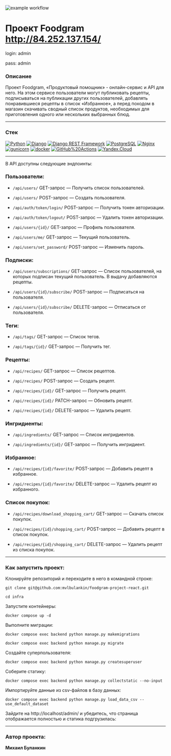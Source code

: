 ![example workflow](https://github.com/mvlbulankin/foodgram-project-react/actions/workflows/foodgram_workflow.yml/badge.svg)

# Проект Foodgram http://84.252.137.154/
login: admin

pass: admin

### Описание 
Проект Foodgram, «Продуктовый помощник» - онлайн-сервис и API для него. На этом сервисе пользователи могут публиковать рецепты, подписываться на публикации других пользователей, добавлять понравившиеся рецепты в список «Избранное», а перед походом в магазин скачивать сводный список продуктов, необходимых для приготовления одного или нескольких выбранных блюд.

----

### Стек

[![Python](https://img.shields.io/badge/-Python-464646?style=flat-square&logo=Python)](https://www.python.org/)
[![Django](https://img.shields.io/badge/-Django-464646?style=flat-square&logo=Django)](https://www.djangoproject.com/)
[![Django REST Framework](https://img.shields.io/badge/-Django%20REST%20Framework-464646?style=flat-square&logo=Django%20REST%20Framework)](https://www.django-rest-framework.org/)
[![PostgreSQL](https://img.shields.io/badge/-PostgreSQL-464646?style=flat-square&logo=PostgreSQL)](https://www.postgresql.org/)
[![Nginx](https://img.shields.io/badge/-NGINX-464646?style=flat-square&logo=NGINX)](https://nginx.org/ru/)
[![gunicorn](https://img.shields.io/badge/-gunicorn-464646?style=flat-square&logo=gunicorn)](https://gunicorn.org/)
[![docker](https://img.shields.io/badge/-Docker-464646?style=flat-square&logo=docker)](https://www.docker.com/)
[![GitHub%20Actions](https://img.shields.io/badge/-GitHub%20Actions-464646?style=flat-square&logo=GitHub%20actions)](https://github.com/features/actions)
[![Yandex.Cloud](https://img.shields.io/badge/-Yandex.Cloud-464646?style=flat-square&logo=Yandex.Cloud)](https://cloud.yandex.ru/)

----

В API доступны следующие эндпоинты:

### Пользователи:
* ```/api/users/``` GET-запрос — Получить список пользователей.

* ```/api/users/``` POST-запрос — Создать пользователя.

* ```/api/auth/token/login/``` POST-запрос — Получить токен авторизации.

* ```/api/auth/token/logout/``` POST-запрос — Удалить токен авторизации.

* ```/api/users/{id}/``` GET-запрос — Профиль пользователя.

* ```/api/users/me/``` GET-запрос — Текущий пользователь.

* ```/api/users/set_password/``` POST-запрос — Изменить пароль.

### Подписки:

* ```/api/users/subscriptions/``` GET-запрос — Список пользователей, на которых подписан текущий пользователь. В выдачу добавляются рецепты.

* ```/api/users/{id}/subscribe/``` POST-запрос — Подписаться на пользователя.

* ```/api/users/{id}/subscribe/``` DELETE-запрос — Отписаться от пользователя.

### Теги:

* ```/api/tags/``` GET-запрос — Список тегов.

* ```/api/tags/{id}/``` GET-запрос — Получить тег.

### Рецепты:

* ```/api/recipes/``` GET-запрос — Список рецептов.

* ```/api/recipes/``` POST-запрос — Создать рецепт.

* ```/api/recipes/{id}/``` GET-запрос — Получить рецепт.

* ```/api/recipes/{id}/``` PATCH-запрос — Обновить рецепт.

* ```/api/recipes/{id}/``` DELETE-запрос — Удалить рецепт.

### Ингридиенты:

* ```/api/ingredients/``` GET-запрос — Список ингридиентов.

* ```/api/ingredients/{id}/``` GET-запрос — Получить ингридиент.

### Избранное:

* ```/api/recipes/{id}/favorite/``` POST-запрос — Добавить рецепт в избранное.

* ```/api/recipes/{id}/favorite/``` DELETE-запрос — Удалить рецепт из избранного.

### Список покупок:

* ```/api/recipes/download_shopping_cart/``` GET-запрос — Скачать список покупок.

* ```/api/recipes/{id}/shopping_cart/``` POST-запрос — Добавить рецепт в список покупок.

* ```/api/recipes/{id}/shopping_cart/``` DELETE-запрос — Удалить рецепт из списка покупок.

----

### Как запустить проект:

Клонируйте репозиторий и переходите в него в командной строке:

```
git clone git@github.com:mvlbulankin/foodgram-project-react.git
```

```
cd infra
```

Запустите контейнеры:

```
docker compose up -d
```

Выполните миграции:

```
docker compose exec backend python manage.py makemigrations

docker compose exec backend python manage.py migrate
```

Создайте суперпользователя:

```
docker compose exec backend python manage.py createsuperuser
```

Соберите статику:

```
docker compose exec backend python manage.py collectstatic --no-input
```

Импортируйте данные из csv-файлов в базу данных:

```
docker compose exec backend python manage.py load_data_csv --use_default_dataset
```

Зайдите на http://localhost/admin/ и убедитесь, 
что страница отображается полностью и статика подгрузилась:

----

### Автор проекта:

**Михаил Буланкин**
